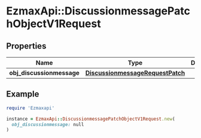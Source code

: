 # EzmaxApi::DiscussionmessagePatchObjectV1Request

## Properties

| Name | Type | Description | Notes |
| ---- | ---- | ----------- | ----- |
| **obj_discussionmessage** | [**DiscussionmessageRequestPatch**](DiscussionmessageRequestPatch.md) |  |  |

## Example

```ruby
require 'Ezmaxapi'

instance = EzmaxApi::DiscussionmessagePatchObjectV1Request.new(
  obj_discussionmessage: null
)
```

